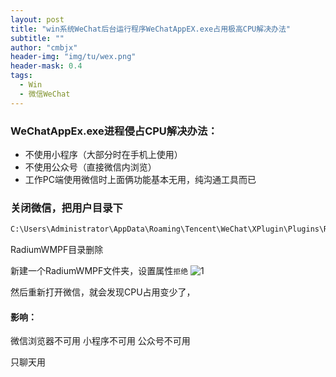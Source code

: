 ```yaml
---
layout: post
title: "win系统WeChat后台运行程序WeChatAppEX.exe占用极高CPU解决办法"
subtitle: ""
author: "cmbjx"
header-img: "img/tu/wex.png"
header-mask: 0.4
tags:
  - Win
  - 微信WeChat
---
```


### WeChatAppEx.exe进程侵占CPU解决办法：

- 不使用小程序（大部分时在手机上使用）
- 不使用公众号（直接微信内浏览）
- 工作PC端使用微信时上面俩功能基本无用，纯沟通工具而已

### 关闭微信，把用户目录下
```sh
C:\Users\Administrator\AppData\Roaming\Tencent\WeChat\XPlugin\Plugins\RadiumWMPF
```

RadiumWMPF目录删除

新建一个RadiumWMPF文件夹，设置属性`拒绝`
![1](https://tgimg.2091k.cn/file/4210dbd3952ce49296dc0.jpg)

然后重新打开微信，就会发现CPU占用变少了，

#### 影响：
微信浏览器不可用
小程序不可用
公众号不可用

只聊天用
